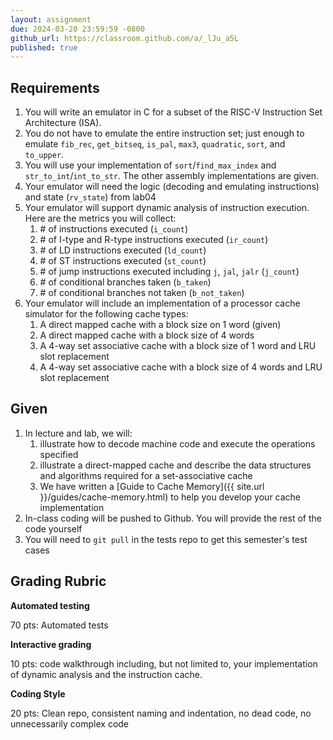 ```yaml
---
layout: assignment
due: 2024-03-20 23:59:59 -0800
github_url: https://classroom.github.com/a/_lJu_a5L
published: true
---
```


## Requirements 

1. You will write an emulator in C for a subset of the RISC-V Instruction Set Architecture (ISA). 
1. You do not have to emulate the entire instruction set; just enough to emulate `fib_rec`, `get_bitseq`, `is_pal`, `max3`, `quadratic`, `sort`, and `to_upper`. 
1. You will use your implementation of `sort`/`find_max_index` and `str_to_int`/`int_to_str`. The other assembly implementations are given.
1. Your emulator will need the logic (decoding and emulating instructions) and state (`rv_state`) from lab04
1. Your emulator will support dynamic analysis of instruction execution. Here are the metrics you will collect:
    1. \# of instructions executed (`i_count`)
    1. \# of I-type and R-type instructions executed (`ir_count`)
    1. \# of LD instructions executed (`ld_count`)
    1. \# of ST instructions executed (`st_count`)
    1. \# of jump instructions executed including `j`, `jal`, `jalr` (`j_count`)
    1. \# of conditional branches taken (`b_taken`)
    1. \# of conditional branches not taken (`b_not_taken`)
1. Your emulator will include an implementation of a processor cache simulator for the following cache types: 
    1. A direct mapped cache with a block size on 1 word (given)
    1. A direct mapped cache with a block size of 4 words
    1. A 4-way set associative cache with a block size of 1 word and LRU slot replacement
    1. A 4-way set associative cache with a block size of 4 words and LRU slot replacement

## Given
1. In lecture and lab, we will: 
    1. illustrate how to decode machine code and execute the operations specified
    1. illustrate a direct-mapped cache and describe the data structures and algorithms required for a set-associative cache
    1. We have written a [Guide to Cache Memory]({{ site.url }}/guides/cache-memory.html) to help you develop your cache implementation
1. In-class coding will be pushed to Github. You will provide the rest of the code yourself
1. You will need to `git pull` in the tests repo to get this semester's test cases

## Grading Rubric
**Automated testing**

70 pts: Automated tests

**Interactive grading**

10 pts: code walkthrough including, but not limited to, your implementation of dynamic analysis and the instruction cache.

**Coding Style**

20 pts: Clean repo, consistent naming and indentation, no dead code, no unnecessarily complex code